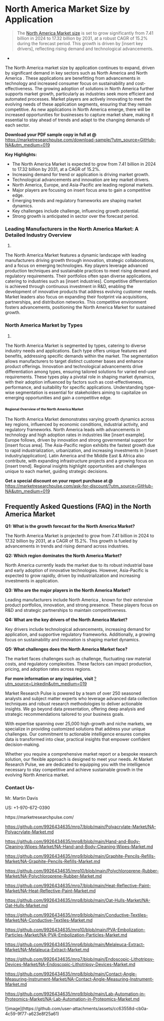 <h1>North America  Market&nbsp;Size by Application</h1><blockquote><p>The <a href="https://marketresearchpulse.com/download-sample/?utm_source=GitHub-NA&amp;utm_medium=019">North America  Market size</a> is set to grow significantly from 7.41 billion in 2024 to 17.32 billion by 2031, at a robust CAGR of 15.2% during the forecast period. This growth is driven by [insert key drivers], reflecting rising demand and technological advancements.</p></blockquote><ul><li></li></ul><p>The North America  market size by application continues to expand, driven by significant demand in key sectors such as North America  and North America . These applications are benefitting from advancements in technology and increased consumer focus on sustainability and cost-effectiveness. The growing adoption of solutions in North America  further supports market growth, particularly as industries seek more efficient and automated processes. Market players are actively innovating to meet the evolving needs of these application segments, ensuring that they remain competitive. As new applications in North America  emerge, there will be increased opportunities for businesses to capture market share, making it essential to stay ahead of trends and adapt to the changing demands of each sector.</p><p><strong>Download your PDF sample copy in full at @ </strong><a href="https://marketresearchpulse.com/download-sample/?utm_source=GitHub-NA&amp;utm_medium=019">https://marketresearchpulse.com/download-sample/?utm_source=GitHub-NA&amp;utm_medium=019</a></p><p><strong>Key Highlights: </strong></p><ul><li>The North America  Market is expected to grow from 7.41 billion in 2024 to 17.32 billion by 2031, at a CAGR of 15.2%.</li><li>Increasing demand for trend or application is driving market growth.</li><li>Technological advancements and innovation are key market drivers.</li><li>North America, Europe, and Asia-Pacific are leading regional markets.</li><li>Major players are focusing on insert focus area to gain a competitive edge.</li><li>Emerging trends and regulatory frameworks are shaping market dynamics.</li><li>Key challenges include challenge, influencing growth potential.</li><li>Strong growth is anticipated in sector over the forecast period.</li></ul><h3>Leading Manufacturers in the North America  Market: A Detailed Industry Overview</h3><ol><li></li></ol><div class="flex max-w-full flex-col flex-grow"><div class="min-h-8 text-message flex w-full flex-col items-end gap-2 whitespace-normal break-words [.text-message+&amp;]:mt-5" dir="auto" data-message-author-role="assistant" data-message-id="fd8432e4-4910-450d-b182-61b7bfb0a01f" data-message-model-slug="gpt-4o"><div class="flex w-full flex-col gap-1 empty:hidden first:pt-[3px]"><div class="markdown prose w-full break-words dark:prose-invert light"><p>The North America  Market features a dynamic landscape with leading manufacturers driving growth through innovation, strategic collaborations, and a focus on emerging technologies. Key players leverage advanced production techniques and sustainable practices to meet rising demand and regulatory requirements. Their portfolios often span diverse applications, catering to industries such as [insert industries]. Competitive differentiation is achieved through continuous investment in R&amp;D, enabling the development of innovative products that address evolving customer needs. Market leaders also focus on expanding their footprint via acquisitions, partnerships, and distribution networks. This competitive environment fosters advancements, positioning the North America  Market for sustained growth.</p></div></div></div></div><h3>North America  Market by Types</h3><ol><li></li></ol><div class="flex max-w-full flex-col flex-grow"><div class="min-h-8 text-message flex w-full flex-col items-end gap-2 whitespace-normal break-words [.text-message+&amp;]:mt-5" dir="auto" data-message-author-role="assistant" data-message-id="084470be-0bb7-4664-bddf-5156b4f41249" data-message-model-slug="gpt-4o-mini"><div class="flex w-full flex-col gap-1 empty:hidden first:pt-[3px]"><div class="markdown prose w-full break-words dark:prose-invert light"><p>The North America  Market is segmented by types, catering to diverse industry needs and applications. Each type offers unique features and benefits, addressing specific demands within the market. The segmentation allows manufacturers to target distinct customer bases and enhance product offerings. Innovation and technological advancements drive differentiation among types, ensuring tailored solutions for varied end-user requirements. These types play a pivotal role in shaping market dynamics, with their adoption influenced by factors such as cost-effectiveness, performance, and suitability for specific applications. Understanding type-wise segmentation is essential for stakeholders aiming to capitalize on emerging opportunities and gain a competitive edge.</p></div></div></div></div><h3><span style="font-size: 11px;">Regional Overview of the North America  Market</span></h3><div class="flex max-w-full flex-col flex-grow"><div class="min-h-8 text-message flex w-full flex-col items-end gap-2 whitespace-normal break-words [.text-message+&amp;]:mt-5" dir="auto" data-message-author-role="assistant" data-message-id="e9038762-ce64-4e30-91c9-9bd413514231" data-message-model-slug="gpt-4o-mini"><div class="flex w-full flex-col gap-1 empty:hidden first:pt-[3px]"><div class="markdown prose w-full break-words dark:prose-invert light"><p>The North America  Market demonstrates varying growth dynamics across key regions, influenced by economic conditions, industrial activity, and regulatory frameworks. North America leads with advancements in technology and high adoption rates in industries like [insert example]. Europe follows, driven by innovation and strong governmental support for [insert focus area]. The Asia-Pacific region exhibits the fastest growth due to rapid industrialization, urbanization, and increasing investments in [insert industry/application]. Latin America and the Middle East &amp; Africa also contribute, with expanding infrastructure projects and a growing focus on [insert trend]. Regional insights highlight opportunities and challenges unique to each market, guiding strategic decisions.</p></div></div></div></div><p><strong>Get a special discount on your report purchase at @ </strong><a href="https://marketresearchpulse.com/ask-for-discount/?utm_source=GitHub-NA&amp;utm_medium=019">https://marketresearchpulse.com/ask-for-discount/?utm_source=GitHub-NA&amp;utm_medium=019</a></p><h2>Frequently Asked Questions (FAQ) in the North America  Market</h2><p><strong>Q1: What is the growth forecast for the North America  Market?</strong></p><p>The North America  Market is projected to grow from 7.41 billion in 2024 to 17.32 billion by 2031, at a CAGR of 15.2%. This growth is fueled by advancements in trends and rising demand across industries.</p><p><strong>Q2: Which region dominates the North America  Market?</strong></p><p>North America currently leads the market due to its robust industrial base and early adoption of innovative technologies. However, Asia-Pacific is expected to grow rapidly, driven by industrialization and increasing investments in application.</p><p><strong>Q3: Who are the major players in the North America  Market?</strong></p><p>Leading manufacturers include North America , known for their extensive product portfolios, innovation, and strong presence. These players focus on R&amp;D and strategic partnerships to maintain competitiveness.</p><p><strong>Q4: What are the key drivers of the North America  Market?</strong></p><p>Key drivers include technological advancements, increasing demand for application, and supportive regulatory frameworks. Additionally, a growing focus on sustainability and innovation is shaping market dynamics.</p><p><strong>Q5: What challenges does the North America  Market face?</strong></p><p>The market faces challenges such as challenge, fluctuating raw material costs, and regulatory complexities. These factors can impact production, pricing, and adoption rates across regions.</p><p><strong>For more information or any inquiries, visit&nbsp;</strong><a href="?utm_source=Linkedin&utm_medium=019">?utm_source=Linkedin&utm_medium=019</a></p><p>Market Research Pulse is powered by a team of over 250 seasoned analysts and subject matter experts who leverage advanced data collection techniques and robust research methodologies to deliver actionable insights. We go beyond data presentation, offering deep analysis and strategic recommendations tailored to your business goals.</p><p>With expertise spanning over 25,000 high-growth and niche markets, we specialize in providing customized solutions that address your unique challenges. Our commitment to actionable intelligence ensures complex data is transformed into clear, practical insights that empower confident decision-making.</p><p>Whether you require a comprehensive market report or a bespoke research solution, our flexible approach is designed to meet your needs. At Market Research Pulse, we are dedicated to equipping you with the intelligence necessary to stay competitive and achieve sustainable growth in the evolving North America  market.</p><h3><strong>Contact Us-</strong></h3><p>Mr. Martin Davis</p><p>US: +1-970-672-0390</p><p>https://marketresearchpulse.com/</p><p><a href="https://github.com/9926434635/mrp7/blob/main/Polyacrylate-Market/NA-Polyacrylate-Market.md">https://github.com/9926434635/mrp7/blob/main/Polyacrylate-Market/NA-Polyacrylate-Market.md</a></p><p><a href="https://github.com/9926434635/mrp8/blob/main/Hand-and-Body-Cleaning-Wipes-Market/NA-Hand-and-Body-Cleaning-Wipes-Market.md">https://github.com/9926434635/mrp8/blob/main/Hand-and-Body-Cleaning-Wipes-Market/NA-Hand-and-Body-Cleaning-Wipes-Market.md</a></p><p><a href="https://github.com/9926434635/mrp9/blob/main/Graphite-Pencils-Refills-Market/NA-Graphite-Pencils-Refills-Market.md">https://github.com/9926434635/mrp9/blob/main/Graphite-Pencils-Refills-Market/NA-Graphite-Pencils-Refills-Market.md</a></p><p><a href="https://github.com/9926434635/mrp10/blob/main/Polychloroprene-Rubber-Market/NA-Polychloroprene-Rubber-Market.md">https://github.com/9926434635/mrp10/blob/main/Polychloroprene-Rubber-Market/NA-Polychloroprene-Rubber-Market.md</a></p><p><a href="https://github.com/9926434635/mrp7/blob/main/Heat-Reflective-Paint-Market/NA-Heat-Reflective-Paint-Market.md">https://github.com/9926434635/mrp7/blob/main/Heat-Reflective-Paint-Market/NA-Heat-Reflective-Paint-Market.md</a></p><p><a href="https://github.com/9926434635/mrp8/blob/main/Oat-Hulls-Market/NA-Oat-Hulls-Market.md">https://github.com/9926434635/mrp8/blob/main/Oat-Hulls-Market/NA-Oat-Hulls-Market.md</a></p><p><a href="https://github.com/9926434635/mrp9/blob/main/Conductive-Textiles-Market/NA-Conductive-Textiles-Market.md">https://github.com/9926434635/mrp9/blob/main/Conductive-Textiles-Market/NA-Conductive-Textiles-Market.md</a></p><p><a href="https://github.com/9926434635/mrp10/blob/main/PVA-Embolization-Particles-Market/NA-PVA-Embolization-Particles-Market.md">https://github.com/9926434635/mrp10/blob/main/PVA-Embolization-Particles-Market/NA-PVA-Embolization-Particles-Market.md</a></p><p><a href="https://github.com/9926434635/mrp6/blob/main/Melaleuca-Extract-Market/NA-Melaleuca-Extract-Market.md">https://github.com/9926434635/mrp6/blob/main/Melaleuca-Extract-Market/NA-Melaleuca-Extract-Market.md</a></p><p><a href="https://github.com/9926434635/mrp7/blob/main/Endoscopic-Lithotripsy-Devices-Market/NA-Endoscopic-Lithotripsy-Devices-Market.md">https://github.com/9926434635/mrp7/blob/main/Endoscopic-Lithotripsy-Devices-Market/NA-Endoscopic-Lithotripsy-Devices-Market.md</a></p><p><a href="https://github.com/9926434635/mrp8/blob/main/Contact-Angle-Measuring-Instrument-Market/NA-Contact-Angle-Measuring-Instrument-Market.md">https://github.com/9926434635/mrp8/blob/main/Contact-Angle-Measuring-Instrument-Market/NA-Contact-Angle-Measuring-Instrument-Market.md</a></p><p><a href="https://github.com/9926434635/mrp9/blob/main/Lab-Automation-in-Proteomics-Market/NA-Lab-Automation-in-Proteomics-Market.md">https://github.com/9926434635/mrp9/blob/main/Lab-Automation-in-Proteomics-Market/NA-Lab-Automation-in-Proteomics-Market.md</a></p>
![image](https://github.com/user-attachments/assets/cc63558d-cb0a-4c59-9f77-a623e8f25a61)
